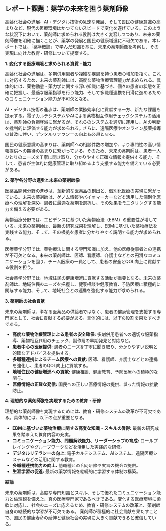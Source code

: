 ## レポート課題：薬学の未来を担う薬剤師像

高齢化社会の進展、AI・デジタル技術の急速な発展、そして国民の健康意識の高まりなど、現代の医療環境はかつてないスピードで変化を遂げている。このような状況下において、薬剤師に求められる役割は大きく変容しつつあり、未来の薬剤師像を明確に描くことが、薬学の発展と国民の健康増進に不可欠である。本レポートでは、「薬学概論」で学んだ知識を基に、未来の薬剤師像を考察し、その実現に向けた教育・研修について提案する。

**1. 変化する医療環境と求められる資質・能力**

高齢化社会の進展は、多剤併用患者や複雑な疾患を持つ患者の増加を招く。これに対応するため、未来の薬剤師には、高度な薬物治療管理能力が求められる。具体的には、薬物動態・薬力学に関する深い知識に基づき、個々の患者の状態を正確に把握し、最適な服薬指導を行う能力、そして多職種連携を円滑に進めるためのコミュニケーション能力が不可欠となる。

AI・デジタル技術の進歩は、薬剤師の業務効率化に貢献する一方、新たな課題も提示する。電子カルテシステムやAIによる薬物相互作用チェックシステムの活用は、薬剤師の負担軽減に繋がるが、それらのシステムを適切に運用し、AIの判断を批判的に評価する能力が求められる。さらに、遠隔医療やオンライン服薬指導の普及に伴い、デジタルリテラシーの向上も必須となる。

国民の健康意識の高まりは、薬剤師への相談件数の増加や、より専門性の高い情報提供への期待の高まりに繋がっている。そのため、未来の薬剤師は、患者一人ひとりのニーズを丁寧に聞き取り、分かりやすく正確な情報を提供する能力、そして、患者が主体的に健康管理に取り組めるよう支援する能力を備えている必要がある。

**2. 薬学各分野の進歩と未来の薬剤師像**

医薬品開発分野の進歩は、革新的な医薬品の創出と、個別化医療の実現に繋がっている。未来の薬剤師は、ゲノム情報やバイオマーカーなどを活用した個別化医療への理解を深め、患者に最適な薬剤を選択し、その効果をモニタリングする能力を備える必要がある。

薬物治療分野では、エビデンスに基づいた薬物療法（EBM）の重要性が増している。未来の薬剤師は、最新の研究成果を理解し、EBMに基づいた薬物療法を実践する能力、そして、その根拠を患者に分かりやすく説明する能力が求められる。

医療薬学分野では、薬物療法に関する専門知識に加え、他の医療従事者との連携が不可欠となる。未来の薬剤師は、医師、看護師、介護士などとの円滑なコミュニケーションを図り、チーム医療の一員として、患者の安全とQOL向上に貢献する役割を担う。

社会薬学分野では、地域住民の健康増進に貢献する活動が重要となる。未来の薬剤師は、地域住民のニーズを把握し、健康相談や健康教育、予防医療に積極的に関与する能力、そして、地域社会との連携を強化する能力が求められる。

**3. 薬剤師の社会貢献**

未来の薬剤師は、単なる医薬品の供給者ではなく、患者の健康管理を支援する専門家として、社会に貢献する必要がある。具体的には、以下の役割を果たすべきである。

* **高度な薬物治療管理による患者の安全確保:** 多剤併用患者への適切な服薬指導、薬物相互作用のチェック、副作用の早期発見と対応など。
* **患者中心の医療提供:** 患者のニーズを丁寧に聞き取り、分かりやすい説明と的確なアドバイスを提供する。
* **多職種連携によるチーム医療への貢献:**  医師、看護師、介護士などとの連携を強化し、患者のQOL向上に貢献する。
* **地域住民の健康増進への貢献:** 健康相談、健康教育、予防医療への積極的な関与。
* **医療情報の正確な発信:**  国民への正しい医療情報の提供、誤った情報の拡散防止。


**4. 理想的な薬剤師像を実現するための教育・研修**

理想的な薬剤師像を実現するためには、教育・研修システムの改革が不可欠である。具体的には、以下の点が重要となる。

* **EBMに基づいた薬物治療に関する高度な知識・スキルの習得:**  最新の研究成果を踏まえた教育内容の充実。
* **コミュニケーション能力、問題解決能力、リーダーシップの育成:** ロールプレイングやグループワークなどを活用した実践的な研修。
* **デジタルリテラシーの向上:**  電子カルテシステム、AIシステム、遠隔医療システムなどの活用に関する教育。
* **多職種連携能力の向上:**  他職種との合同研修や実習の機会の提供。
* **生涯学習の促進:**  最新の薬学情報を継続的に学習する体制の構築。


**結論**

未来の薬剤師は、高度な専門知識とスキル、そして優れたコミュニケーション能力と倫理観を備えた、真の医療専門家であるべきである。変化する医療環境に柔軟に対応し、社会のニーズに応えるため、教育・研修システムの改革と、薬剤師自身の継続的な学習が不可欠である。  薬剤師が積極的に社会貢献を果たすことで、国民の健康寿命の延伸と健康社会の実現に大きく貢献できると確信している。
